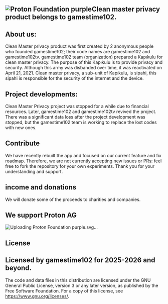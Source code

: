 ![Proton Foundation purple](https://github.com/user-attachments/assets/67a539e3-ae9c-443c-8d20-c745292d8388)Clean master privacy product belongs to gamestime102.
------------------------------------------------------------------------------------------------------
About us:
------------------------------------------------------------------------------------------------------
Clean Master privacy product was first created by 2 anonymous people who founded gamestime102; their code names are gamestime102 and gamestime102tv. gamestime102 team (organization) prepared a Kapıkulu for clean master privacy. The purpose of this Kapıkulu is to provide privacy and security.
Although this army was disbanded over time, it was reactivated on April 21, 2021. Clean master privacy, a sub-unit of Kapıkulu, is sipahi, this sipahi is responsible for the security of the internet and the device. 

Project developments:
------------------------------------------------------------------------------------------------------
Clean Master Privacy project was stopped for a while due to financial resources. Later, gamestime102 and gamestime102tv revived the project. There was a significant data loss after the project development was stopped, but the gamestime102 team is working to replace the lost codes with new ones.

Contribute
------------------------------------------------------------------------------------------------------
We have recently rebuilt the app and focused on our current feature and fix roadmap. Therefore, we are not currently accepting new issues or PRs: feel free to fork the repository for your own experiments. Thank you for your understanding and support.

income and donations
-------------------------------------------------------------------------------------------------------
We will donate some of the proceeds to charities and companies.

We support Proton AG
--------------------------------------------------------------------------------------------------------
![<svg width="873" height="512" viewBox="0 0 873 512" fill="none" xmlns="http://www.w3.org/2000/svg">
<rect width="873" height="512" fill="white"/>
<path d="M115.801 397.698V322.116H160.844V331.675H126.255V355.461H159.287V365.02H126.255V397.698H115.801Z" fill="#6D4AFF"/>
<path d="M190.93 398.81C175.582 398.81 164.015 386.917 164.015 371.689C164.015 356.461 175.582 344.568 190.93 344.568C206.278 344.568 217.845 356.461 217.845 371.689C217.845 386.917 206.278 398.81 190.93 398.81ZM190.93 389.473C200.495 389.473 207.613 382.026 207.613 371.689C207.613 361.352 200.495 353.905 190.93 353.905C181.366 353.905 174.248 361.352 174.248 371.689C174.248 382.026 181.366 389.473 190.93 389.473Z" fill="#6D4AFF"/>
<path d="M249.981 398.81C236.301 398.81 227.849 389.473 227.849 376.469V345.68H238.081V375.691C238.081 384.138 241.973 389.251 249.981 389.251C257.989 389.251 261.881 384.138 261.881 375.691V345.68H272.113V376.469C272.113 389.473 263.661 398.81 249.981 398.81Z" fill="#6D4AFF"/>
<path d="M285.413 366.91C285.413 353.905 294.088 344.568 307.99 344.568C321.892 344.568 330.567 353.905 330.567 366.91V397.698H320.335V367.688C320.335 359.129 316.22 353.905 307.99 353.905C299.76 353.905 295.645 359.129 295.645 367.688V397.698H285.413V366.91Z" fill="#6D4AFF"/>
<path d="M384.437 397.698L383.548 389.807C379.766 395.698 373.093 398.81 365.642 398.81C352.518 398.81 340.618 388.917 340.618 371.689C340.618 354.461 352.518 344.568 365.642 344.568C372.871 344.568 379.433 347.458 383.214 353.016V322.116H393.446V397.698H384.437ZM367.087 389.473C375.762 389.473 383.548 382.693 383.548 371.689C383.548 360.685 375.762 353.905 367.087 353.905C358.301 353.905 350.85 360.352 350.85 371.689C350.85 383.026 358.301 389.473 367.087 389.473Z" fill="#6D4AFF"/>
<path d="M430.379 398.81C417.144 398.81 405.133 388.917 405.133 371.689C405.133 354.461 417.144 344.568 430.379 344.568C437.497 344.568 444.615 347.68 448.508 353.683L449.398 345.68H458.406V397.698H449.398L448.508 389.696C444.615 395.698 437.497 398.81 430.379 398.81ZM432.047 389.473C440.5 389.473 448.508 382.693 448.508 371.689C448.508 360.685 440.5 353.905 432.047 353.905C423.372 353.905 415.365 360.352 415.365 371.689C415.365 383.026 423.372 389.473 432.047 389.473Z" fill="#6D4AFF"/>
<path d="M494.449 398.365C484.329 398.365 476.543 392.03 476.543 380.915L476.432 354.35H467.201V345.68H476.432V328.229H486.775V345.68H501.901V354.35H486.775V379.692C486.775 387.028 490.223 389.14 497.23 389.14L501.123 389.029V397.587C498.787 398.143 496.563 398.365 494.449 398.365Z" fill="#6D4AFF"/>
<path d="M511.544 397.698V345.68H521.776V397.698H511.544ZM516.66 335.676C512.99 335.676 509.987 332.786 509.987 329.118C509.987 325.339 512.99 322.449 516.66 322.449C520.33 322.449 523.333 325.339 523.333 329.118C523.333 332.786 520.33 335.676 516.66 335.676Z" fill="#6D4AFF"/>
<path d="M558.797 398.81C543.449 398.81 531.882 386.917 531.882 371.689C531.882 356.461 543.449 344.568 558.797 344.568C574.145 344.568 585.712 356.461 585.712 371.689C585.712 386.917 574.145 398.81 558.797 398.81ZM558.797 389.473C568.362 389.473 575.48 382.026 575.48 371.689C575.48 361.352 568.362 353.905 558.797 353.905C549.232 353.905 542.114 361.352 542.114 371.689C542.114 382.026 549.232 389.473 558.797 389.473Z" fill="#6D4AFF"/>
<path d="M595.715 366.91C595.715 353.905 604.39 344.568 618.293 344.568C632.195 344.568 640.87 353.905 640.87 366.91V397.698H630.638V367.688C630.638 359.129 626.523 353.905 618.293 353.905C610.062 353.905 605.947 359.129 605.947 367.688V397.698H595.715V366.91Z" fill="#6D4AFF"/>
<path d="M114.4 232.39V274.356H143.846V234.205C143.846 230.299 145.397 226.553 148.158 223.791C150.919 221.029 154.664 219.477 158.569 219.477H188.761C202.846 219.473 216.352 213.873 226.31 203.908C236.269 193.944 241.863 180.431 241.865 166.341V166.341C241.865 152.249 236.269 138.733 226.309 128.768C216.349 118.802 202.84 113.203 188.753 113.201H114.4V165.659H143.846V140.927H186.768C193.433 140.927 199.825 143.575 204.538 148.288C209.251 153.002 211.9 159.395 211.902 166.062V166.062C211.902 172.731 209.254 179.126 204.541 183.842C199.827 188.557 193.434 191.206 186.768 191.206H155.564C150.157 191.203 144.803 192.267 139.807 194.336C134.811 196.404 130.272 199.438 126.449 203.263C122.626 207.088 119.594 211.629 117.527 216.626C115.459 221.624 114.397 226.981 114.4 232.39V232.39Z" fill="#6D4AFF"/>
<path d="M158.561 219.477C146.849 219.478 135.617 224.133 127.336 232.417C119.054 240.702 114.401 251.938 114.4 263.655V274.356H143.846V234.205C143.846 230.301 145.396 226.555 148.155 223.794C150.915 221.032 154.657 219.479 158.561 219.477V219.477Z" fill="url(#paint0_linear_1406_338)"/>
<path d="M246.431 274.36V210.426C246.431 184.342 261.658 163.568 292.116 163.568C297.005 163.497 301.884 164.039 306.638 165.183V191.484C303.177 191.254 300.184 191.254 298.792 191.254C282.657 191.254 275.719 198.639 275.719 213.642V274.36H246.431Z" fill="#6D4AFF"/>
<path d="M315.415 220.135C315.415 188.051 339.641 163.585 373.331 163.585C407.02 163.585 431.242 188.034 431.242 220.135C431.242 252.235 407.016 276.899 373.331 276.899C339.645 276.899 315.415 252.203 315.415 220.135ZM402.405 220.135C402.405 201.9 390.175 188.975 373.335 188.975C356.494 188.975 344.26 201.887 344.26 220.135C344.26 238.6 356.49 251.295 373.335 251.295C390.179 251.295 402.405 238.584 402.405 220.135Z" fill="#6D4AFF"/>
<path d="M524.912 220.135C524.912 188.051 549.139 163.585 582.828 163.585C616.517 163.585 640.74 188.034 640.74 220.135C640.74 252.235 616.513 276.915 582.828 276.915C549.143 276.915 524.912 252.203 524.912 220.135ZM611.899 220.135C611.899 201.9 599.669 188.975 582.828 188.975C565.987 188.975 553.753 201.887 553.753 220.135C553.753 238.6 565.983 251.295 582.828 251.295C599.673 251.295 611.899 238.584 611.899 220.135V220.135Z" fill="#6D4AFF"/>
<path d="M655.967 274.36V212.734C655.967 184.112 674.195 163.569 706.727 163.569C739.029 163.569 757.257 184.112 757.257 212.734V274.36H728.186V215.042C728.186 199.119 721.03 189.192 706.727 189.192C692.423 189.192 685.268 199.119 685.268 215.042V274.36H655.967Z" fill="#6D4AFF"/>
<path d="M516.155 189.188H484.539V229.581C484.539 243.66 489.614 250.124 504.151 250.124C505.535 250.124 508.991 250.124 513.38 249.894V273.67C507.382 275.284 502.086 276.208 496.306 276.208C471.849 276.224 455.247 261.435 455.247 233.507V189.188H435.623V165.877H440.516C442.451 165.878 444.368 165.497 446.156 164.756C447.944 164.015 449.569 162.929 450.937 161.56C452.305 160.19 453.39 158.564 454.13 156.775C454.869 154.986 455.249 153.068 455.247 151.132V129.176H484.547V165.877H516.155V189.188Z" fill="#6D4AFF"/>
<defs>
<linearGradient id="paint0_linear_1406_338" x1="136.48" y1="266.419" x2="136.48" y2="204.752" gradientUnits="userSpaceOnUse">
<stop stop-color="#6D4BFD"/>
<stop offset="1" stop-color="#1C0554"/>
</linearGradient>
</defs>
</svg>
Uploading Proton Foundation purple.svg…]()


License
--------------------------------------------------------------------------------------------------------
Licensed by gamestime102 for 2025-2026 and beyond.
--------------------------------------------------------------------------------------------------------

The code and data files in this distribution are licensed under the GNU General Public License, version 3 or any later version, as published by the Free Software Foundation. For a copy of this license, see https://www.gnu.org/licenses/.
